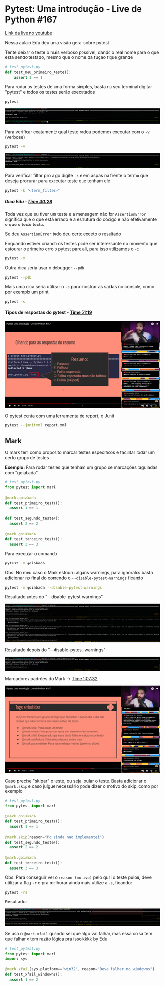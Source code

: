 # Pytest: Uma introdução - Live de Python #167 
[Link da live no youtube](https://www.youtube.com/watch?v=MjQCvJmc31A&t=582s)

Nessa aula o Edu deu uma visão geral sobre pytest

Tente deixar o teste o mais verboso possivel, dando o real nome para o que esta sendo testado, mesmo que o nome da fução fique grande
``` python
# test_pytest.py
def test_meu_primeiro_teste():
    assert 1 == 1
```

Para rodar os testes de uma forma simples, basta no seu terminal digitar "pytest" e todos os testes serão executados
``` bash
pytest
```
<p align="center">
  <img src="statics/01.png" title="hover text">
</p>

Para verificar exatamente qual teste rodou podemos executar com o `-v` (verbose)
``` bash
pytest -v
```
<p align="center">
  <img src="statics/02.png" title="hover text">
</p>

Para verificar filtar pro algo digite `-k` e em aspas na frente o termo que deseja procurar para executar teste que tenham ele
``` bash
pytest -k "<term_filter>"
```

##### Dica Edu - [Time 40:28](https://youtu.be/MjQCvJmc31A?t=2428)
Toda vez que eu tiver um teste e a mensagem não for `AssertionError` significa que o que está errado é a estrutura do código e não efetivamente o que o teste testa.

Se deu `AssertionError` tudo deu certo exceto o resultado

Enquando estiver criando os testes pode ser interessante no momento que estourar o primeiro erro o pytest pare ali, para isso utilizamos o `-x`
``` bash
pytest -x
```

Outra dica seria usar o debugger `--pdb`
``` bash
pytest --pdb
```

Mais uma dica seria utilizar o `-s` para mostrar as saidas no console, como por exemplo um print
``` bash
pytest -s
```

#### Tipos de respostas do pytest - [Time 51:19](https://youtu.be/MjQCvJmc31A?t=3079)
<p align="center">
  <img src="statics/03.png" title="hover text">
</p>

O pytest conta com uma ferramenta de report, o Junit
``` bash
pytest --junitxml report.xml
```

## Mark
O mark tem como propósito marcar testes específicos e facilitar rodar um certo grupo de testes

<strong>Exemplo:</strong> Para rodar testes que tenham um grupo de marcações taguiadas com "goiabada"
```python
# test_pytest.py
from pytest import mark

@mark.goiabada
def test_primeiro_teste():
  assert 1 == 1

def test_segundo_teste():
  assert 2 == 2

@mark.goiabada
def test_terceiro_teste():
  assert 3 == 3
```

Para executar o comando
```bash
pytest -m goiabada
```

Obs: No meu caso o Mark estouru alguns warnings, para ignoralos basta adicionar no final do comendo o `--disable-pytest-warnings` ficando
```bash
pytest -m goiabada --disable-pytest-warnings
```

Resultado antes do "--disable-pytest-warnings"
<p align="center">
  <img src="statics/04.png" title="hover text">
</p>

Resultado depois do "--disable-pytest-warnings"
<p align="center">
  <img src="statics/05.png" title="hover text">
</p>

Marcadores padrões do Mark -> [Time 1:07:32](https://youtu.be/MjQCvJmc31A?t=4052)
<p align="center">
  <img src="statics/06.png" title="hover text">
</p>

Caso precise "skipar" o teste, ou seja, pular o teste. Basta adicionar o `@mark.skip` e caso julgue necessário pode dizer o motivo do skip, como por exemplo
```python 
# test_pytest.py
from pytest import mark

@mark.goiabada
def test_primeiro_teste():
  assert 1 == 1

@mark.skip(reason="Pq ainda nao implementei")
def test_segundo_teste():
  assert 2 == 2

@mark.goiabada
def test_terceiro_teste():
  assert 3 == 3
```


Obs: Para conseguir ver o `reason (motivo)` pelo qual o teste pulou, deve utilizar a flag `-r` e pra melhorar ainda mais utilize a `-s`, ficando:
```bash
pytest -rs
```

Resultado:
<p align="center">
  <img src="statics/07.png" title="hover text">
</p>

Se usa o `@mark.xfail` quando sei que algo vai falhar, mas essa coisa tem que falhar e tem razão lógica pra isso kkkk by Edu
```python
# test_pytest.py
from pytest import mark
import sys

@mark.xfail(sys.platform=='win32', reason="Deve falhar no windowns")
def test_xfail_windowns():
  assert 1 == 2
```